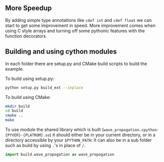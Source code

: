 ## More Speedup

By adding simple type annotations like `cdef int` and `cdef float` we can start to get some improvement in speed. More improvement comes when using C style arrays and turning off some pythonic features with the function decorators.

## Building and using cython modules

In each folder there are setup.py and CMake build scripts to build the example.

To build using setup.py:
```bash
python setup.py build_ext --inplace
```

To build using CMake:
```bash
mkdir build
cd build
cmake ..
make
```

To use module the shared library which is built (`wave_propogation.cpython-{PYVER}-{PLATROM}.so`) it should either be in your current directory, or in a directory accessible by your `$PYTHON_PATH`. It can also be in a sub folder such as build by using `.`'s in place of `/`.

```python
import build.wave_propogation as wave_propogation
```

